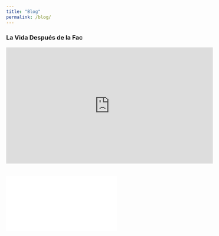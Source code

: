 ```yaml
---
title: "Blog"
permalink: /blog/
---
```


### La Vida Después de la Fac

<iframe width="560" height="315" src="https://www.youtube.com/embed/NbLrm6Am4Xw" title="YouTube video player" frameborder="0" allow="accelerometer; autoplay; clipboard-write; encrypted-media; gyroscope; picture-in-picture" allowfullscreen></iframe>
<br>
<br>
<br>
<embed src="../pdf_files/LaVidaDespuesDeLaFac.pdf" type="application/pdf" />